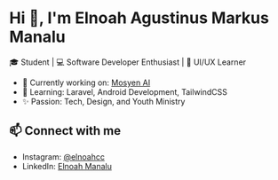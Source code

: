 # Hi 👋, I'm Elnoah Agustinus Markus Manalu  

🎓 Student | 💻 Software Developer Enthusiast | 🎨 UI/UX Learner  

- 🔭 Currently working on: [Mosyen AI](https://github.com/elnoahcc/mosyenAI)  
- 🌱 Learning: Laravel, Android Development, TailwindCSS  
- ✨ Passion: Tech, Design, and Youth Ministry  

## 📫 Connect with me
- Instagram: [@elnoahcc](https://instagram.com/elnoahcc)  
- LinkedIn: [Elnoah Manalu](https://linkedin.com/in/...)  
